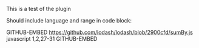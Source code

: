 This is a test of the plugin

Should include language and range in code block:

GITHUB-EMBED https://github.com/lodash/lodash/blob/2900cfd/sumBy.js javascript 1,2,27-31 GITHUB-EMBED
